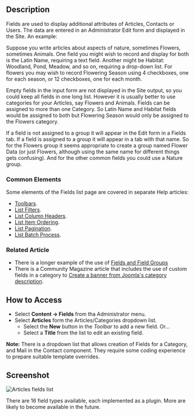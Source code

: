 <!-- Filename: Help4.x:Component:_Fields / Display title: Component: Fields -->

## Description

Fields are used to display additional attributes of Articles, Contacts or Users.
The data are entered in an Administrator Edit form and displayed in the Site. 
An example:

Suppose you write articles about aspects of nature, sometimes Flowers, sometimes
Animals. One field you might wish to record and display for both is the 
Latin Name, requiring a text field. Another might be Habitat: Woodland, Pond,
Meadow, and so on, requiring a drop-down list. For flowers you may wish to 
record Flowering Season using 4 checkboxes, one for each season, or 12 
checkboxes, one for each month.

Empty fields in the input form are not displayed in the Site output, so you 
could keep all fields in one long list. However it is usually better to use 
categories for your Articles, say Flowers and Animals. Fields can be assigned 
to more than one Category. So Latin Name and Habitat fields would be assigned 
to both but Flowering Season would only be assigned to the Flowers category.

If a field is not assigned to a group it will appear in the Edit form in a 
Fields tab. If a field is assigned to a group it will appear in a tab with 
that name. So for the Flowers group it seems appropriate to create a group 
named Flower Data (or just Flowers, although using the same name for different 
things gets confusing). And for the other common fields you could use a Nature 
group.

### Common Elements

Some elements of the Fields list page are covered in separate Help articles:

* [Toolbars](jdocmanual?article=help/common-elements/toolbars "").
* [List Filters](jdocmanual?article=help/common-elements/list-filters "").
* [List Column Headers](jdocmanual?article=help/common-elements/list-column-headers "").
* [List Item Ordering](jdocmanual?article=help/common-elements/list-ordering "").
* [List Pagination](jdocmanual?article=help/common-elements/list-pagination "").
* [List Batch Process](jdocmanual?article=help/common-elements/list-batch-process "").

### Related Article

* There is a longer example of the use of [Fields and Field Groups](jdocmanual?article=user/fields/fields-and-field-groups)
* There is a Community Magazine article that includes the use of custom fields 
in a category to [Create a banner from Joomla's category description](https://magazine.joomla.org/all-issues/july-2024/create-a-banner-from-joomla-s-category-description).

## How to Access

* Select **Content → Fields** from tha Administrator menu.
* Select **Articles** form the Articles/Categories dropdown list.
  * Select the **New** button in the *Toolbar* to add a new field. Or...
  * Select a **Title** from the list to edit an existing field.

**Note:** There is a dropdown list that allows creation of Fields for a
Category, and Mail in the Contact component. They require some coding 
experience to prepare suitable template overrides.

## Screenshot

![Articles fields list](../../../en/images/fields/articles-fields-list.png)

There are 16 field types available, each implemented as a plugin. More are 
likely to become available in the future.

